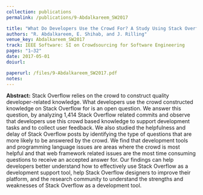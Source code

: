 ```yaml
---
collection: publications
permalink: /publications/9-Abdalkareem_SW2017

title: "What Do Developers Use the Crowd For? A Study Using Stack Overflow"
authors: "R. Abdalkareem, E. Shihab, and J. Rilling"
venue_key: Abdalkareem_SW2017
track: IEEE Software: SI on Crowdsourcing for Software Engineering
pages: "1–32"
date: 2017-05-01
doiurl: 

paperurl: /files/9-Abdalkareem_SW2017.pdf
notes:
---
```


**Abstract:** Stack Overflow relies on the crowd to construct
              quality developer-related knowledge. What developers use the
              crowd constructed knowledge on Stack Overflow for is an open
              question. We answer this question, by analyzing 1,414 Stack
              Overflow related commits and observe that developers use this
              crowd based knowledge to support development tasks and to
              collect user feedback. We also studied the helpfulness and delay
              of Stack Overflow posts by identifying the type of questions that
              are more likely to be answered by the crowd. We find that development tools and programming language issues are areas where
              the crowd is most helpful and that web framework related issues
              are the most time consuming questions to receive an accepted
              answer for. Our findings can help developers better understand
              how to effectively use Stack Overflow as a development support
              tool, help Stack Overflow designers to improve their platform,
              and the research community to understand the strengths and
              weaknesses of Stack Overflow as a development tool.